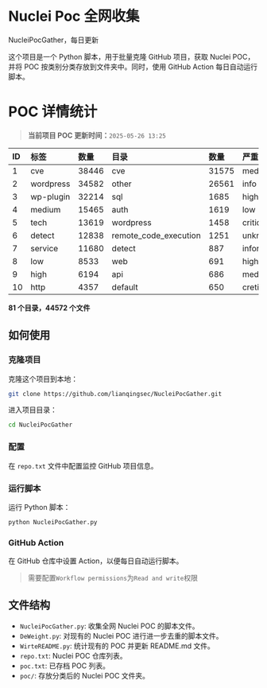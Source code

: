 # Nuclei Poc 全网收集
NucleiPocGather，每日更新

这个项目是一个 Python 脚本，用于批量克隆 GitHub 项目，获取 Nuclei POC，并将 POC 按类别分类存放到文件夹中。同时，使用 GitHub Action 每日自动运行脚本。
# POC 详情统计

> **当前项目 POC 更新时间：**`2025-05-26 13:25`

| ID | 标签      | 数量 | 目录       | 数量 | 严重性   | 数量 |
|:---| :-------- | :--- | :--------- | :--- | :------- | :--- |
| 1 | cve | 38446 | cve | 31575 | medium | 21264 |
| 2 | wordpress | 34582 | other | 26561 | info | 19187 |
| 3 | wp-plugin | 32214 | sql | 1685 | high | 13138 |
| 4 | medium | 15465 | auth | 1619 | low | 9748 |
| 5 | tech | 13619 | wordpress | 1458 | critical | 6981 |
| 6 | detect | 12838 | remote_code_execution | 1251 | unknown | 89 |
| 7 | service | 11680 | detect | 887 | informative | 17 |
| 8 | low | 8533 | web | 691 | hight | 16 |
| 9 | high | 6194 | api | 686 | meduim | 5 |
| 10 | http | 4357 | default | 650 | cretical | 2 |

**81 个目录，44572 个文件**
## 如何使用

### 克隆项目

克隆这个项目到本地：

```bash
git clone https://github.com/lianqingsec/NucleiPocGather.git
```

进入项目目录：

```bash
cd NucleiPocGather
```

### 配置

在 `repo.txt` 文件中配置监控 GitHub 项目信息。

### 运行脚本

运行 Python 脚本：

```bash
python NucleiPocGather.py
```

### GitHub Action

在 GitHub 仓库中设置 Action，以便每日自动运行脚本。

> 需要配置`Workflow permissions`为`Read and write`权限

## 文件结构

- `NucleiPocGather.py`: 收集全网 Nuclei POC 的脚本文件。
- `DeWeight.py`: 对现有的 Nuclei POC 进行进一步去重的脚本文件。
- `WirteREADME.py`: 统计现有的 POC 并更新 README.md 文件。
- `repo.txt`: Nuclei POC 仓库列表。
- `poc.txt`: 已存档 POC 列表。
- `poc/`: 存放分类后的 Nuclei POC 文件夹。

